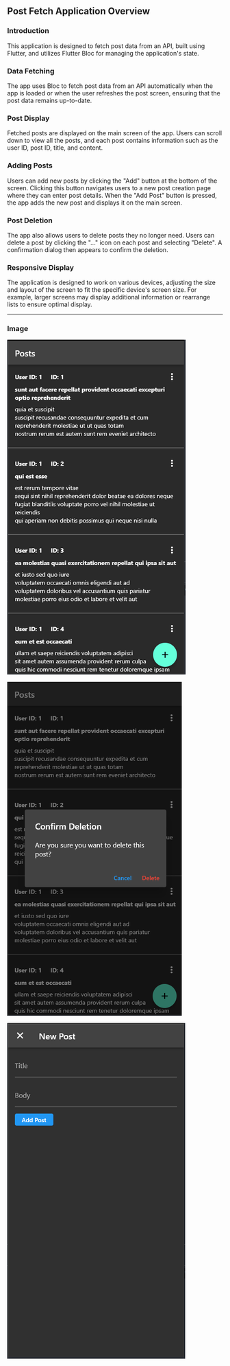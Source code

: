 Post Fetch Application Overview
-------------------------------

### Introduction

This application is designed to fetch post data from an API, built using Flutter, and utilizes Flutter Bloc for managing the application's state.

### Data Fetching

The app uses Bloc to fetch post data from an API automatically when the app is loaded or when the user refreshes the post screen, ensuring that the post data remains up-to-date.

### Post Display

Fetched posts are displayed on the main screen of the app. Users can scroll down to view all the posts, and each post contains information such as the user ID, post ID, title, and content.

### Adding Posts

Users can add new posts by clicking the "Add" button at the bottom of the screen. Clicking this button navigates users to a new post creation page where they can enter post details. When the "Add Post" button is pressed, the app adds the new post and displays it on the main screen.

### Post Deletion

The app also allows users to delete posts they no longer need. Users can delete a post by clicking the "..." icon on each post and selecting "Delete". A confirmation dialog then appears to confirm the deletion.

### Responsive Display

The application is designed to work on various devices, adjusting the size and layout of the screen to fit the specific device's screen size. For example, larger screens may display additional information or rearrange lists to ensure optimal display.


----------

### Image

![](picture\1.PNG)

![](picture\3.PNG)

![](picture\2.PNG)

